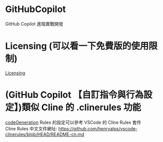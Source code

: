 # GitHubCopilot
GitHub Copilot 進階實戰開發

# Licensing (可以看一下免費版的使用限制)
[Licensing](./docs/Licensing.md)

# (GitHub Copilot 【自訂指令與行為設定】)類似 Cline 的 .clinerules 功能
[codeGeneration](./docs/codeGeneration.md)
Rules 的設定可以參考 VSCode 的 Cline Rules 套件  
Cline Rules 中文文件網址: https://github.com/henryalps/vscode-clinerules/blob/HEAD/README-cn.md  

